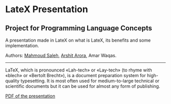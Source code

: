 # LateX Presentation
## Project for Programming Language Concepts

A presentation made in LateX on what is LateX, its benefits and some implementation. 

Authors: <a href="https://github.com/msdocs">Mahmoud Saleh</a>, <a href="https://github.com/aarora08">Arshit Arora</a>, Amar Waqas.

__________________________________________________________________________________________________________________________________________
LaTeX, which is pronounced «Lah-tech» or «Lay-tech» (to rhyme with «blech» or «Bertolt Brecht»), is a document preparation system for high-quality typesetting. It is most often used for medium-to-large technical or scientific documents but it can be used for almost any form of publishing.


<a href="https://raw.githubusercontent.com/Denisolt/LateX_Presentation/master/readme.pdf">PDF of the presentation</a>
